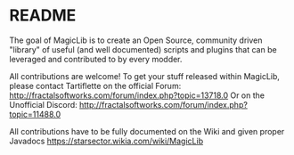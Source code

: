 # README #

The goal of MagicLib is to create an Open Source, community driven "library" of useful (and well documented) scripts and plugins that can be leveraged and contributed to by every modder.

All contributions are welcome! To get your stuff released within MagicLib, please contact Tartiflette on the official Forum:
http://fractalsoftworks.com/forum/index.php?topic=13718.0
Or on the Unofficial Discord:
http://fractalsoftworks.com/forum/index.php?topic=11488.0

All contributions have to be fully documented on the Wiki and given proper Javadocs
https://starsector.wikia.com/wiki/MagicLib